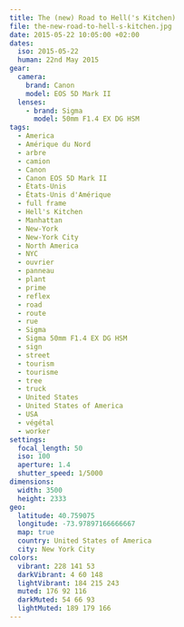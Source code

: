 ```yaml
---
title: The (new) Road to Hell('s Kitchen)
file: the-new-road-to-hell-s-kitchen.jpg
date: 2015-05-22 10:05:00 +02:00
dates:
  iso: 2015-05-22
  human: 22nd May 2015
gear:
  camera:
    brand: Canon
    model: EOS 5D Mark II
  lenses:
    - brand: Sigma
      model: 50mm F1.4 EX DG HSM
tags:
  - America
  - Amérique du Nord
  - arbre
  - camion
  - Canon
  - Canon EOS 5D Mark II
  - États-Unis
  - États-Unis d'Amérique
  - full frame
  - Hell's Kitchen
  - Manhattan
  - New-York
  - New-York City
  - North America
  - NYC
  - ouvrier
  - panneau
  - plant
  - prime
  - reflex
  - road
  - route
  - rue
  - Sigma
  - Sigma 50mm F1.4 EX DG HSM
  - sign
  - street
  - tourism
  - tourisme
  - tree
  - truck
  - United States
  - United States of America
  - USA
  - végétal
  - worker
settings:
  focal_length: 50
  iso: 100
  aperture: 1.4
  shutter_speed: 1/5000
dimensions:
  width: 3500
  height: 2333
geo:
  latitude: 40.759075
  longitude: -73.97897166666667
  map: true
  country: United States of America
  city: New York City
colors:
  vibrant: 228 141 53
  darkVibrant: 4 60 148
  lightVibrant: 184 215 243
  muted: 176 92 116
  darkMuted: 54 66 93
  lightMuted: 189 179 166
---
```



